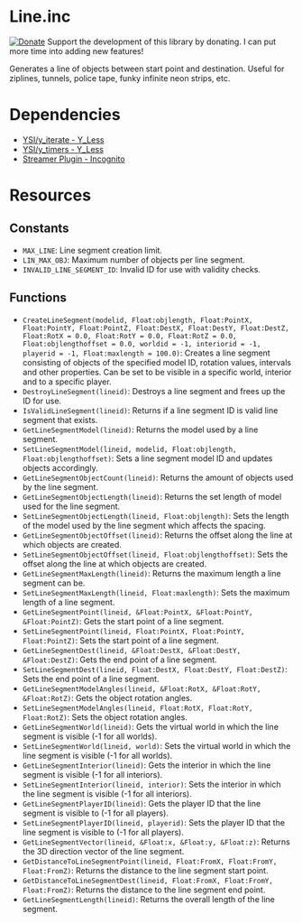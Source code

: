 # Line.inc

[![Donate](https://www.paypalobjects.com/en_GB/i/btn/btn_donate_SM.gif)](https://www.paypal.com/cgi-bin/webscr?cmd=_s-xclick&hosted_button_id=M7WJU7YN8PKGQ) Support the development of this library by donating. I can put more time into adding new features!

Generates a line of objects between start point and destination. Useful for ziplines, tunnels, police tape, funky infinite neon strips, etc.


# Dependencies

- [YSI/y_iterate - Y_Less](http://github.com/Y-Less/YSI)
- [YSI/y_timers - Y_Less](http://github.com/Y-Less/YSI)
- [Streamer Plugin - Incognito](http://github.com/samp-incognito/samp-streamer-plugin)


# Resources


## Constants

- ```MAX_LINE```: Line segment creation limit.
- ```LIN_MAX_OBJ```: Maximum number of objects per line segment.
- ```INVALID_LINE_SEGMENT_ID```: Invalid ID for use with validity checks.


## Functions

- ```CreateLineSegment(modelid, Float:objlength, Float:PointX, Float:PointY, Float:PointZ, Float:DestX, Float:DestY, Float:DestZ, Float:RotX = 0.0, Float:RotY = 0.0, Float:RotZ = 0.0, Float:objlengthoffset = 0.0, worldid = -1, interiorid = -1, playerid = -1, Float:maxlength = 100.0)```: Creates a line segment consisting of objects of the specified model ID, rotation values, intervals and other properties. Can be set to be visible in a specific world, interior and to a specific player.
- ```DestroyLineSegment(lineid)```: Destroys a line segment and frees up the ID for use.
- ```IsValidLineSegment(lineid)```: Returns if a line segment ID is valid line segment that exists.
- ```GetLineSegmentModel(lineid)```: Returns the model used by a line segment.
- ```SetLineSegmentModel(lineid, modelid, Float:objlength, Float:objlengthoffset)```: Sets a line segment model ID and updates objects accordingly.
- ```GetLineSegmentObjectCount(lineid)```: Returns the amount of objects used by the line segment.
- ```GetLineSegmentObjectLength(lineid)```: Returns the set length of model used for the line segment.
- ```SetLineSegmentObjectLength(lineid, Float:objlength)```: Sets the length of the model used by the line segment which affects the spacing.
- ```GetLineSegmentObjectOffset(lineid)```: Returns the offset along the line at which objects are created.
- ```SetLineSegmentObjectOffset(lineid, Float:objlengthoffset)```: Sets the offset along the line at which objects are created.
- ```GetLineSegmentMaxLength(lineid)```: Returns the maximum length a line segment can be.
- ```SetLineSegmentMaxLength(lineid, Float:maxlength)```: Sets the maximum length of a line segment.
- ```GetLineSegmentPoint(lineid, &Float:PointX, &Float:PointY, &Float:PointZ)```: Gets the start point of a line segment.
- ```SetLineSegmentPoint(lineid, Float:PointX, Float:PointY, Float:PointZ)```: Sets the start point of a line segment.
- ```GetLineSegmentDest(lineid, &Float:DestX, &Float:DestY, &Float:DestZ)```: Gets the end point of a line segment.
- ```SetLineSegmentDest(lineid, Float:DestX, Float:DestY, Float:DestZ)```: Sets the end point of a line segment.
- ```GetLineSegmentModelAngles(lineid, &Float:RotX, &Float:RotY, &Float:RotZ)```: Gets the object rotation angles.
- ```SetLineSegmentModelAngles(lineid, Float:RotX, Float:RotY, Float:RotZ)```: Sets the object rotation angles.
- ```GetLineSegmentWorld(lineid)```: Gets the virtual world in which the line segment is visible (-1 for all worlds).
- ```SetLineSegmentWorld(lineid, world)```: Sets the virtual world in which the line segment is visible (-1 for all worlds).
- ```GetLineSegmentInterior(lineid)```: Gets the interior in which the line segment is visible (-1 for all interiors).
- ```SetLineSegmentInterior(lineid, interior)```: Sets the interior in which the line segment is visible (-1 for all interiors).
- ```GetLineSegmentPlayerID(lineid)```: Gets the player ID that the line segment is visible to (-1 for all players).
- ```SetLineSegmentPlayerID(lineid, playerid)```: Sets the player ID that the line segment is visible to (-1 for all players).
- ```GetLineSegmentVector(lineid, &Float:x, &Float:y, &Float:z)```: Returns the 3D direction vector of the line segment.
- ```GetDistanceToLineSegmentPoint(lineid, Float:FromX, Float:FromY, Float:FromZ)```: Returns the distance to the line segment start point.
- ```GetDistanceToLineSegmentDest(lineid, Float:FromX, Float:FromY, Float:FromZ)```: Returns the distance to the line segment end point.
- ```GetLineSegmentLength(lineid)```: Returns the overall length of the line segment.
